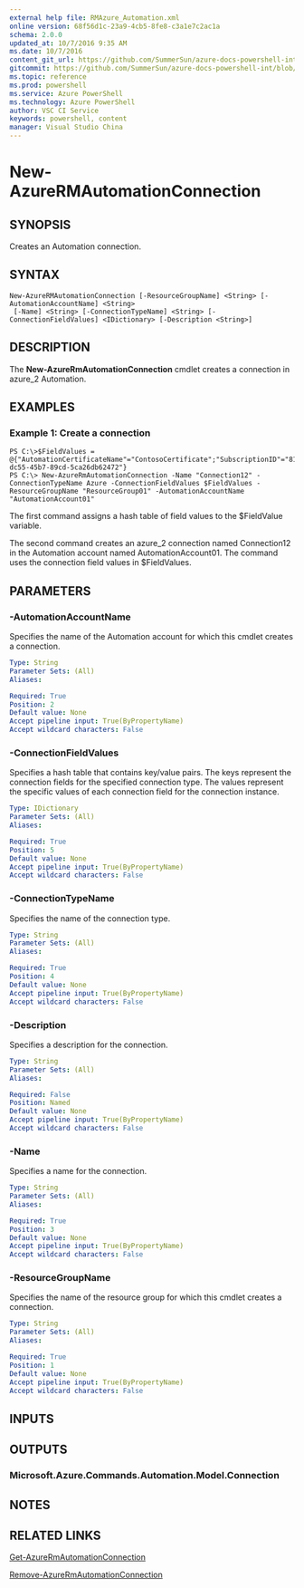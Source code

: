 ```yaml
---
external help file: RMAzure_Automation.xml
online version: 68f56d1c-23a9-4cb5-8fe8-c3a1e7c2ac1a
schema: 2.0.0
updated_at: 10/7/2016 9:35 AM
ms.date: 10/7/2016
content_git_url: https://github.com/SummerSun/azure-docs-powershell-int/blob/master/azureps-cmdlets-docs/Resource%20Manager/v1.0/AzureRM.Automation/New-AzureRMAutomationConnection.md
gitcommit: https://github.com/SummerSun/azure-docs-powershell-int/blob/3c5913303624ba7a7970d6758aac68ea04359cee/azureps-cmdlets-docs/Resource%20Manager/v1.0/AzureRM.Automation/New-AzureRMAutomationConnection.md
ms.topic: reference
ms.prod: powershell
ms.service: Azure PowerShell
ms.technology: Azure PowerShell
author: VSC CI Service
keywords: powershell, content
manager: Visual Studio China
---
```


# New-AzureRMAutomationConnection
## SYNOPSIS
Creates an Automation connection.

## SYNTAX

```
New-AzureRMAutomationConnection [-ResourceGroupName] <String> [-AutomationAccountName] <String>
 [-Name] <String> [-ConnectionTypeName] <String> [-ConnectionFieldValues] <IDictionary> [-Description <String>]
```

## DESCRIPTION
The **New-AzureRmAutomationConnection** cmdlet creates a connection in azure_2 Automation.

## EXAMPLES

### Example 1: Create a connection
```
PS C:\>$FieldValues = @{"AutomationCertificateName"="ContosoCertificate";"SubscriptionID"="81b59010-dc55-45b7-89cd-5ca26db62472"}
PS C:\> New-AzureRmAutomationConnection -Name "Connection12" -ConnectionTypeName Azure -ConnectionFieldValues $FieldValues -ResourceGroupName "ResourceGroup01" -AutomationAccountName "AutomationAccount01"
```

The first command assigns a hash table of field values to the $FieldValue variable.

The second command creates an azure_2 connection named Connection12 in the Automation account named AutomationAccount01.
The command uses the connection field values in $FieldValues.

## PARAMETERS

### -AutomationAccountName
Specifies the name of the Automation account for which this cmdlet creates a connection.

```yaml
Type: String
Parameter Sets: (All)
Aliases: 

Required: True
Position: 2
Default value: None
Accept pipeline input: True(ByPropertyName)
Accept wildcard characters: False
```

### -ConnectionFieldValues
Specifies a hash table that contains key/value pairs.
The keys represent the connection fields for the specified connection type.
The values represent the specific values of each connection field for the connection instance.

```yaml
Type: IDictionary
Parameter Sets: (All)
Aliases: 

Required: True
Position: 5
Default value: None
Accept pipeline input: True(ByPropertyName)
Accept wildcard characters: False
```

### -ConnectionTypeName
Specifies the name of the connection type.

```yaml
Type: String
Parameter Sets: (All)
Aliases: 

Required: True
Position: 4
Default value: None
Accept pipeline input: True(ByPropertyName)
Accept wildcard characters: False
```

### -Description
Specifies a description for the connection.

```yaml
Type: String
Parameter Sets: (All)
Aliases: 

Required: False
Position: Named
Default value: None
Accept pipeline input: True(ByPropertyName)
Accept wildcard characters: False
```

### -Name
Specifies a name for the connection.

```yaml
Type: String
Parameter Sets: (All)
Aliases: 

Required: True
Position: 3
Default value: None
Accept pipeline input: True(ByPropertyName)
Accept wildcard characters: False
```

### -ResourceGroupName
Specifies the name of the resource group for which this cmdlet creates a connection.

```yaml
Type: String
Parameter Sets: (All)
Aliases: 

Required: True
Position: 1
Default value: None
Accept pipeline input: True(ByPropertyName)
Accept wildcard characters: False
```

## INPUTS

## OUTPUTS

### Microsoft.Azure.Commands.Automation.Model.Connection

## NOTES

## RELATED LINKS

[Get-AzureRmAutomationConnection](68f56d1c-23a9-4cb5-8fe8-c3a1e7c2ac1a)

[Remove-AzureRmAutomationConnection](76dc3b3d-2dd3-49ad-a28c-afbfc754e020)

